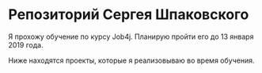 # Репозиторий Сергея Шпаковского
Я прохожу обучение по курсу Job4j. Планирую пройти его до 13 января 2019 года.

Ниже находятся проекты, которые я реализовываю во время обучения.